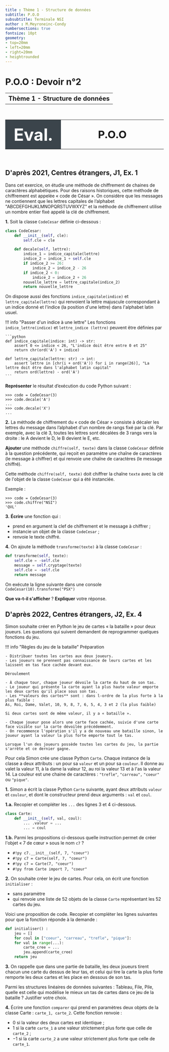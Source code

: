 ```yaml
---
title : Thème 1 - Structure de données
subtitle: P.O.O
subsubtitle: Terminale NSI
author : M.Meyroneinc-Condy
numbersections: true
fontsize: 10pt
geometry:
- top=20mm
- left=20mm
- right=20mm
- heightrounded    
--- 
```


P.O.O : Devoir n°2
===

<table  class="redTable">
        <tr >
            <th  class="redTh";width="100%"; style="text-align:center;border:none;font-size:15pt;">Thème 1 - Structure de données</th>
        </tr>
</table>
<br>

<table  class="redTable">
        <tr >
            <th width="20%"; style="background-color: #3B444B;color:white;text-align:center;border:none;font-size:40pt;">
            Eval.
            </th>
            <th  class="redTh";width="80%"; style="text-align:center;border:none;font-size:25pt;">P.O.O</th>
        </tr>
</table>
<br>



## D'après 2021, Centres étrangers, J1, Ex. 1

Dans cet exercice, on étudie une méthode de chiffrement de chaines de caractères
alphabétiques. Pour des raisons historiques, cette méthode de chiffrement
est appelée « code de César ». On considère que les messages ne contiennent
que les lettres capitales de l’alphabet "ABCDEFGHIJKLMNOPQRSTUVWXYZ" et la
méthode de chiffrement utilise un nombre entier fixé appelé la clé de
chiffrement.

**1.** Soit la classe `CodeCesar` définie ci-dessous :

```python
class CodeCesar:
    def __init__(self, cle):
        self.cle = cle

    def decale(self, lettre):
        indice_1 = indice_capitale(lettre)
        indice_2 = indice_1 + self.cle
        if indice_2 >= 26:
            indice_2 = indice_2 - 26
        if indice_2 < 0:
            indice_2 = indice_2 + 26
        nouvelle_lettre = lettre_capitale(indice_2)
        return nouvelle_lettre
```
On dispose aussi des fonctions `indice_capitale(indice)` et
`lettre_capitale(lettre)` qui renvoient la lettre majuscule correspondant à
un indice donné et l'indice (la position d'une lettre) dans l'alphabet latin
usuel.

!!! info "Passer d'un indice à une lettre"
    Les fonctions `indice_lettre(indice)` et `lettre_indice (lettre)` peuvent
    être définies par

    ```python
    def indice_capitale(indice: int) -> str:
        assert 0 <= indice < 26, "L'indice doit être entre 0 et 25"
        return chr(ord('A') + indice)

    def lettre_capitale(lettre: str) -> int:
        assert lettre in [chr(i + ord('A')) for i in range(26)], "La lettre doit être dans l'alphabet latin capital"
        return ord(lettre) - ord('A')
    ```

**Représenter** le résultat d’exécution du code Python suivant :

```pycon
>>> code = CodeCesar(3)
>>> code.decale('A')
...
>>> code.decale('X')
...
```


**2.** La méthode de chiffrement du « code de César » consiste à décaler les
lettres du message dans l’alphabet d'un nombre de rangs fixé par la clé.
Par exemple, avec la clé 3, toutes les lettres sont décalées de 3 rangs
vers la droite : le A devient le D, le B devient le E, etc.

**Ajouter** une méthode `chiffre(self, texte)` dans la classe `CodeCesar`
définie à la question précédente, qui reçoit en paramètre une chaîne de
caractères (le message à chiffrer) et qui renvoie une chaîne de
caractères (le message chiffré).

Cette méthode `chiffre(self, texte)` doit chiffrer la chaîne `texte` avec la
clé de l'objet de la classe `CodeCesar` qui a été instanciée.

Exemple :
```pycon
>>> code = CodeCesar(3)
>>> code.chiffre("NSI")
'QVL'
```


**3.** **Écrire** une fonction qui :
* prend en argument la clef de chiffrement et le message à chiffrer ;
* instancie un objet de la classe `CodeCesar` ;
* renvoie le texte chiffré.


**4.** On ajoute la méthode `transforme(texte)` à la classe `CodeCesar` :

```python
def transforme(self, texte):
    self.cle = -self.cle
    message = self.cryptage(texte)
    self.cle = -self.cle
    return message
```
On exécute la ligne suivante dans une console `CodeCesar(10).transforme("PSX")`

**Que va-t-il s'afficher** ? **Expliquer** votre réponse.


## D'après 2022, Centres étrangers, J2, Ex. 4

Simon souhaite créer en Python le jeu de cartes « la bataille » pour deux joueurs.
Les questions qui suivent demandent de reprogrammer quelques fonctions du jeu.

!!! info "Règles du jeu de la bataille"
    Préparation

    - Distribuer toutes les cartes aux deux joueurs.
    - Les joueurs ne prennent pas connaissance de leurs cartes et les laissent en tas face cachée devant eux.

    Déroulement

    - À chaque tour, chaque joueur dévoile la carte du haut de son tas.
    - Le joueur qui présente la carte ayant la plus haute valeur emporte les deux cartes qu'il place sous son tas.
    - Les **valeurs des cartes** sont : dans l-ordre de la plus forte à la plus faible :
    As, Roi, Dame, Valet, 10, 9, 8, 7, 6, 5, 4, 3 et 2 (la plus faible)

    Si deux cartes sont de même valeur, il y a « bataille ».

    - Chaque joueur pose alors une carte face cachée, suivie d'une carte face visible sur la carte dévoilée précédemment.
    - On recommence l'opération s'il y a de nouveau une bataille sinon, le joueur ayant la valeur la plus forte emporte tout le tas.

    Lorsque l'un des joueurs possède toutes les cartes du jeu, la partie s'arrête et ce dernier gagne.


Pour cela Simon crée une classe Python `Carte`. Chaque instance de la classe a deux attributs : un pour sa `valeur` et un pour sa `couleur`. Il donne au valet la valeur $11$, à la dame la valeur $12$, au roi la valeur $13$ et à l'as la valeur $14$. La couleur est une chaine de caractères : `"trefle"`, `"carreau",` `"coeur"` ou `"pique"`.


**1.** Simon a écrit la classe Python `Carte` suivante, ayant deux attributs `valeur` et `couleur`, et dont le constructeur prend deux arguments : `val` et `coul`.

**1.a.** Recopier et compléter les `...` des lignes 3 et 4 ci-dessous.

```python linenums="1"
class Carte:
    def __init__(self, val, coul):
        ... .valeur = ...
        ... = coul
```


**1.b.** Parmi les propositions ci-dessous quelle instruction permet de créer l'objet « 7 de cœur » sous le nom `c7` ?

- `#!py c7.__init__(self, 7, "coeur")`
- `#!py c7 = Carte(self, 7, "coeur")`
- `#!py c7 = Carte(7, "coeur")`
- `#!py from Carte import 7, "coeur"`



**2.** On souhaite créer le jeu de cartes. Pour cela, on écrit une fonction `initialiser` :

- sans paramètre
- qui renvoie une liste de 52 objets de la classe `Carte` représentant les 52 cartes du jeu.

Voici une proposition de code. Recopier et compléter les lignes suivantes pour que la fonction réponde à la demande :

```python
def initialiser() :
    jeu = []
    for coul in ["coeur", "carreau", "trefle", "pique"]:
    for val in range(...):
        carte_cree = ...
        jeu.append(carte_cree)
    return jeu
```


**3.** On rappelle que dans une partie de bataille, les deux joueurs tirent chacun une carte du dessus de leur tas, et celui qui tire la carte la plus forte remporte les deux cartes et les place en dessous de son tas.

Parmi les structures linéaires de données suivantes : Tableau, File, Pile, quelle est celle qui modélise le mieux un tas de cartes dans ce jeu de la bataille ? Justifier votre choix.


**4.** Écrire une fonction `comparer` qui prend en paramètres deux objets de la classe Carte : `carte_1, carte_2`. Cette fonction renvoie :

- $0$ si la valeur des deux cartes est identique ;
- $1$ si la carte `carte_1` a une valeur strictement plus forte que celle de `carte_2` ;
- $-1$ si la carte `carte_2` a une valeur strictement plus forte que celle de `carte_1`.

